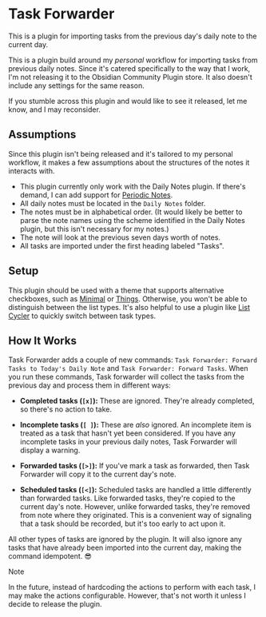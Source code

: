 # Task Forwarder

This is a plugin for importing tasks from the previous day's daily note to the current day.

This is a plugin build around my _personal_ workflow for importing tasks from previous daily notes.
Since it's catered specifically to the way that I work, I'm not releasing it to the Obsidian
Community Plugin store. It also doesn't include any settings for the same reason.

If you stumble across this plugin and would like to see it released, let me know, and I may
reconsider.

## Assumptions

Since this plugin isn't being released and it's tailored to my personal workflow, it makes a few
assumptions about the structures of the notes it interacts with.

- This plugin currently only work with the Daily Notes plugin. If there's demand, I can add support
  for [Periodic Notes](https://github.com/liamcain/obsidian-periodic-notes).
- All daily notes must be located in the `Daily Notes` folder.
- The notes must be in alphabetical order. (It would likely be better to parse the note names using
  the scheme identified in the Daily Notes plugin, but this isn't necessary for my notes.)
- The note will look at the previous seven days worth of notes.
- All tasks are imported under the first heading labeled "Tasks".

## Setup

This plugin should be used with a theme that supports alternative checkboxes, such as
[Minimal](https://minimal.guide/checklists) or
[Things](https://github.com/colineckert/obsidian-things?tab=readme-ov-file#checkbox-styling).
Otherwise, you won't be able to distinguish between the list types. It's also helpful to use a
plugin like [List Cycler](https://github.com/LandonSchropp/obsidian-list-cycler/edit/main/readme.md)
to quickly switch between task types.

## How It Works

Task Forwarder adds a couple of new commands: `Task Forwarder: Forward Tasks to Today's Daily Note`
and `Task Forwarder: Forward Tasks`. When you run these commands, Task forwarder will collect the
tasks from the previous day and process them in different ways:

- **Completed tasks (`[x]`):** These are ignored. They're already completed, so there's no action to
  take.

- **Incomplete tasks (`[ ]`):** These are _also_ ignored. An incomplete item is treated as a task
  that hasn't yet been considered. If you have any incomplete tasks in your previous daily notes,
  Task Forwarder will display a warning.

- **Forwarded tasks (`[>]`):** If you've mark a task as forwarded, then Task Forwarder will copy it to
  the current day's note.

* **Scheduled tasks (`[<]`):** Scheduled tasks are handled a little differently than forwarded
  tasks. Like forwarded tasks, they're copied to the current day's note. However, unlike forwarded
  tasks, they're removed from note where they originated. This is a convenient way of signaling that
  a task should be recorded, but it's too early to act upon it.

All other types of tasks are ignored by the plugin. It will also ignore any tasks that have already
been imported into the current day, making the command idempotent. 😎

> [!NOTE]  
> In the future, instead of hardcoding the actions to perform with each task, I may make the actions
> configurable. However, that's not worth it unless I decide to release the plugin.
